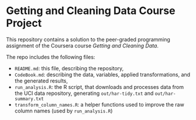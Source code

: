 # Getting and Cleaning Data Course Project

This repository contains a solution to the peer-graded programming assignment of the Coursera course *Getting and Cleaning Data*.

The repo includes the following files:
- `README.md`: this file, describing the repository,
- `CodeBook.md`: describing the data, variables, applied transformations, and the generated results,
- `run_analysis.R`: the R script, that downloads and processes data from the UCI data repository,
  generating `out/har-tidy.txt` and `out/har-summary.txt`
- `transform_column_names.R`: a helper functions used to improve the raw column names (used by `run_analysis.R`)
